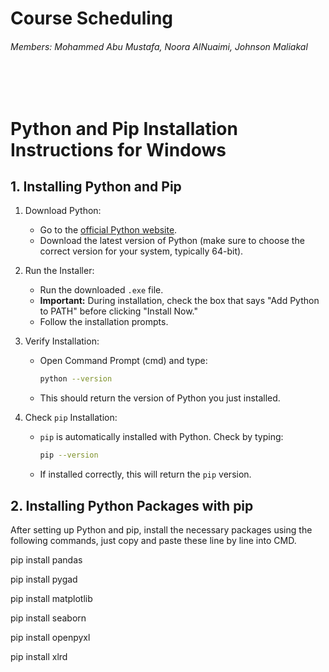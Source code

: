 <h1> Course Scheduling </h1>
<h6> Members: Mohammed Abu Mustafa, Noora AlNuaimi, Johnson Maliakal </h6>
<br/>
<br/>

# Python and Pip Installation Instructions for Windows

## 1. Installing Python and Pip

1. Download Python:
   - Go to the [official Python website](https://www.python.org/downloads/).
   - Download the latest version of Python (make sure to choose the correct version for your system, typically 64-bit).

2. Run the Installer:
   - Run the downloaded `.exe` file.
   - **Important:** During installation, check the box that says "Add Python to PATH" before clicking "Install Now."
   - Follow the installation prompts.

3. Verify Installation:
   - Open Command Prompt (cmd) and type:
     ```bash
     python --version
     ```
   - This should return the version of Python you just installed.

4. Check `pip` Installation:
   - `pip` is automatically installed with Python. Check by typing:
     ```bash
     pip --version
     ```
   - If installed correctly, this will return the `pip` version.


## 2. Installing Python Packages with pip

After setting up Python and pip, install the necessary packages using the following commands, just copy and paste these line by line into CMD.

pip install pandas

pip install pygad

pip install matplotlib

pip install seaborn

pip install openpyxl

pip install xlrd


